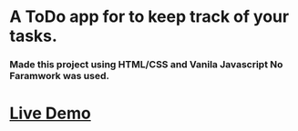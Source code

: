 # A ToDo app for to keep track of your tasks.

### Made this project using HTML/CSS and Vanila Javascript No Faramwork was used.

# [Live Demo](https://ddepu11.github.io/todo_app/)
